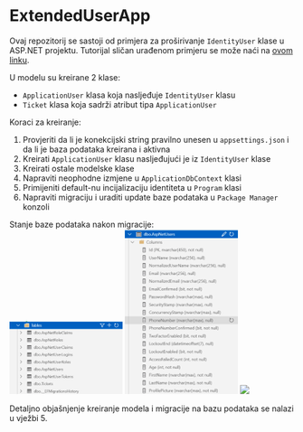 # ExtendedUserApp

Ovaj repozitorij se sastoji od primjera za proširivanje `IdentityUser` klase u ASP.NET projektu. Tutorijal sličan urađenom primjeru se može naći na [ovom linku](https://www.tektutorialshub.com/asp-net-core/add-custom-fields-to-user-in-asp-net-core-identity/).

U modelu su kreirane 2 klase:
- `ApplicationUser` klasa koja nasljeđuje `IdentityUser` klasu
- `Ticket` klasa koja sadrži atribut tipa `ApplicationUser`


Koraci za kreiranje:
1. Provjeriti da li je konekcijski string pravilno unesen u `appsettings.json` i da li je baza podataka kreirana i aktivna
2. Kreirati `ApplicationUser` klasu nasljeđujući je iz `IdentityUser` klase 
3. Kreirati ostale modelske klase
3. Napraviti neophodne izmjene u `ApplicationDbContext` klasi
4. Primijeniti default-nu incijalizaciju identiteta u `Program` klasi
5. Napraviti migraciju i uraditi update baze podataka u `Package Manager` konzoli

Stanje baze podataka nakon migracije: <br />
<img src="images/DatabaseTables.png" width="200">
<img src="images/AspNetUsersTable.png" width="200">
<img src="images/images/TicketTable.png" width="200">

Detaljno objašnjenje kreiranje modela i migracije na bazu podataka se nalazi u vježbi 5.
